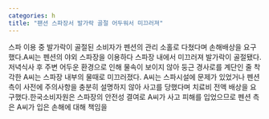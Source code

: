 ```yaml
---
categories: h
title: "팬션 스파장서 발가락 골절 어두워서 미끄러져"
---
```

스파 이용 중 발가락이 골절된 소비자가 펜션의 관리 소홀로 다쳤다며 손해배상을 요구했다.A씨는 펜션의 야외 스파장을 이용하다 스파장 내에서 미끄러져 발가락이 골절됐다.저녁식사 후 주변 어두운 환경으로 인해 물속이 보이지 않아 둥근 경사로를 계단인 줄 착각한 A씨는 스파장 내부의 물때로 미끄러졌다. A씨는 스파시설에 문제가 있었거나 펜션 측이 사전에 주의사항을 충분히 설명하지 않아 사고를 당했다며 치료비 전액 배상을 요구했다.한국소비자원은 스파장의 안전성 결여로 A씨가 사고 피해를 입었으므로 펜션 측은 A씨가 입은 손해에 대해 책임을
